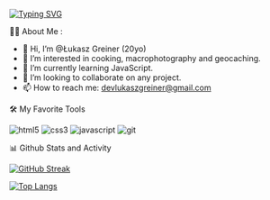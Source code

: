 [![Typing SVG](https://readme-typing-svg.demolab.com?font=Fira+Code&pause=1000&color=F7F627&vCenter=true&multiline=true&width=350&height=75&lines=Wannabe+Front-end+developer;Looking+for+my+first+job)](https://git.io/typing-svg)

👨‍💻 About Me :
- 👋 Hi, I’m @Łukasz Greiner (20yo)
- 👀 I’m interested in cooking, macrophotography and geocaching.
- 🌱 I’m currently learning JavaScript.
- 💞️ I’m looking to collaborate on any project.
- 📫 How to reach me: devlukaszgreiner@gmail.com

🛠️ My Favorite Tools

![html5](https://user-images.githubusercontent.com/27769893/202849284-affc6589-300e-4d2e-8748-31a40c91ee74.svg)
![css3](https://user-images.githubusercontent.com/27769893/202849287-0f9dfe29-384f-4fb6-8b4e-27ed6023a1d4.svg)
![javascript](https://user-images.githubusercontent.com/27769893/202849289-1888a035-b487-490d-96ea-5b74e4cbfcfb.svg)
![git](https://user-images.githubusercontent.com/27769893/202849291-0b6171db-9132-4ad6-8c80-811e04bd06a3.svg)

📊 Github Stats and Activity

[![GitHub Streak](https://streak-stats.demolab.com?user=LukaszGreiner&theme=dark&hide_border=true)](https://git.io/streak-stats)

[![Top Langs](https://github-readme-stats.vercel.app/api/top-langs/?username=LukaszGreiner)](https://github.com/anuraghazra/github-readme-stats)
<!---
LukaszGreiner/LukaszGreiner is a ✨ special ✨ repository because its `README.md` (this file) appears on your GitHub profile.
You can click the Preview link to take a look at your changes.
--->
